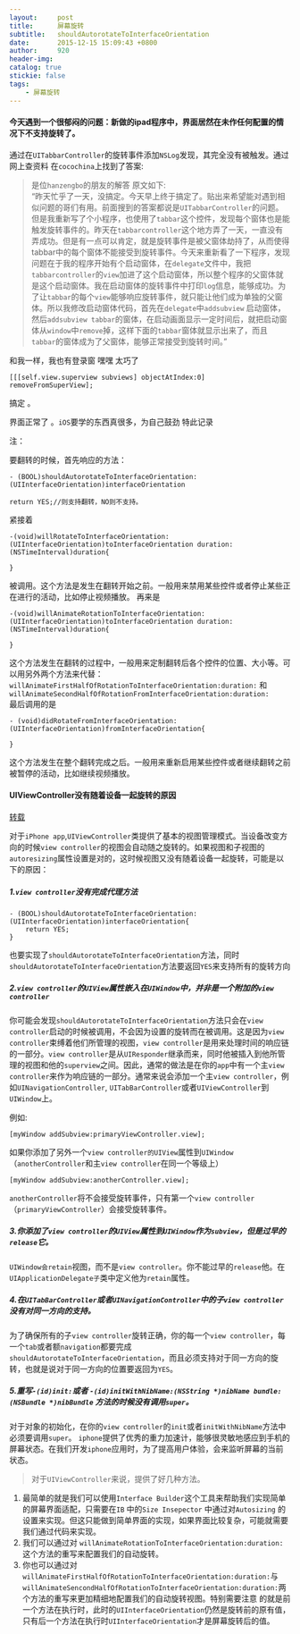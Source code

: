 ```yaml
---
layout:     post
title:      屏幕旋转
subtitle:   shouldAutorotateToInterfaceOrientation
date:       2015-12-15 15:09:43 +0800
author:     920
header-img: 
catalog: true
stickie: false
tags:
    - 屏幕旋转
---
```



#### 今天遇到一个很郁闷的问题：新做的ipad程序中，界面居然在未作任何配置的情况下不支持旋转了。

通过在`UITabbarController`的旋转事件添加`NSLog`发现，其完全没有被触发。通过网上查资料 在`cocochina`上找到了答案:  

>是位`hanzengbo`的朋友的解答 原文如下:  
>“昨天忙乎了一天，没搞定。今天早上终于搞定了。贴出来希望能对遇到相似问题的哥们有用。前面搜到的答案都说是`UITabbarController`的问题。但是我重新写了个小程序，也使用了`tabbar`这个控件，发现每个窗体也是能触发旋转事件的。昨天在`tabbarcontroller`这个地方弄了一天，一直没有弄成功。但是有一点可以肯定，就是旋转事件是被父窗体劫持了，从而使得tabbar中的每个窗体不能接受到旋转事件。今天来重新看了一下程序，发现问题在于我的程序开始有个启动窗体，在`delegate`文件中，我把`tabbarcontroller`的`view`加进了这个启动窗体，所以整个程序的父窗体就是这个启动窗体。我在启动窗体的旋转事件中打印`log`信息，能够成功。为了让`tabbar`的每个`view`能够响应旋转事件，就只能让他们成为单独的父窗体。所以我修改启动窗体代码，首先在`delegate`中`addsubview` 启动窗体，然后`addsubview tabbar`的窗体，在启动画面显示一定时间后，就把启动窗体从`window`中`remove`掉，这样下面的`tabbar`窗体就显示出来了，而且`tabbar`的窗体成为了父窗体，能够正常接受到旋转时间。”

和我一样，我也有登录窗 嘿嘿 太巧了 

`[[[self.view.superview subviews] objectAtIndex:0] removeFromSuperView];`

搞定 。

界面正常了 。`iOS`要学的东西真很多，为自己鼓劲 特此记录

注：

要翻转的时候，首先响应的方法：
```obj-c
- (BOOL)shouldAutorotateToInterfaceOrientation:(UIInterfaceOrientation)interfaceOrientation

return YES;//则支持翻转，NO则不支持。
```
紧接着
```obj-c
-(void)willRotateToInterfaceOrientation:(UIInterfaceOrientation)toInterfaceOrientation duration:(NSTimeInterval)duration{
	
}
```
被调用。这个方法是发生在翻转开始之前。一般用来禁用某些控件或者停止某些正在进行的活动，比如停止视频播放。
再来是

```obj-c
-(void)willAnimateRotationToInterfaceOrientation:(UIInterfaceOrientation)toInterfaceOrientation duration:(NSTimeInterval)duration{

}
```
这个方法发生在翻转的过程中，一般用来定制翻转后各个控件的位置、大小等。可以用另外两个方法来代替：`willAnimateFirstHalfOfRotationToInterfaceOrientation:duration:`   和  `willAnimateSecondHalfOfRotationFromInterfaceOrientation:duration:`  
最后调用的是

```obj-c
- (void)didRotateFromInterfaceOrientation:(UIInterfaceOrientation)fromInterfaceOrientation{

}
```
这个方法发生在整个翻转完成之后。一般用来重新启用某些控件或者继续翻转之前被暂停的活动，比如继续视频播放。

#### UIViewController没有随着设备一起旋转的原因 

[转载](http://blog.sina.com.cn/s/blog_6de189920101266h.html)

对于`iPhone app`,`UIViewController`类提供了基本的视图管理模式。当设备改变方向的时候`view controller`的视图会自动随之旋转的。如果视图和子视图的`autoresizing`属性设置是对的，这时候视图又没有随着设备一起旋转，可能是以下的原因：

##### 1.`view controller`没有完成代理方法

```obj-c
- (BOOL)shouldAutorotateToInterfaceOrientation:(UIInterfaceOrientation)interfaceOrientation{
	return YES;
}
```
也要实现了`shouldAutorotateToInterfaceOrientation`方法，同时`shouldAutorotateToInterfaceOrientation`方法要返回`YES`来支持所有的旋转方向  

##### 2.`view controller`的`UIView`属性嵌入在`UIWindow`中，并非是一个附加的`view controller`

你可能会发现`shouldAutorotateToInterfaceOrientation`方法只会在`view controller`启动的时候被调用，不会因为设置的旋转而在被调用。这是因为`view controller`束缚着他们所管理的视图，`view controller`是用来处理时间的响应链的一部分。`view controller`是从`UIResponder`继承而来，同时他被插入到他所管理的视图和他的`superview`之间。因此，通常的做法是在你的`app`中有一个主`view controller`来作为响应链的一部分。通常来说会添加一个主`view controller`，例如`UINavigationController`, `UITabBarController`或者`UIViewController`到`UIWindow`上。  

例如:  

```obj-c
[myWindow addSubview:primaryViewController.view]; 
```

如果你添加了另外一个`view controller的UIView`属性到`UIWindow`（`anotherController`和主`view controller`在同一个等级上）

```obj-c
[myWindow addSubview:anotherController.view];
```

`anotherController`将不会接受旋转事件，只有第一个`view controller`（`primaryViewController`）会接受旋转事件。

##### 3.你添加了`view controller`的`UIView`属性到`UIWindow`作为`subview`，但是过早的`release`它。  

`UIWindow会retain`视图，而不是`view controller`。你不能过早的`release`他。在`UIApplicationDelegate子`类中定义他为`retain`属性。

##### 4.在`UITabBarController`或者`UINavigationController`中的子`view controller`没有对同一方向的支持。

为了确保所有的子`view controller`旋转正确，你的每一个`view controller`，每一个`tab`或者额`navigation`都要完成`shouldAutorotateToInterfaceOrientation`，而且必须支持对于同一方向的旋转，也就是说对于同一方向的位置要返回为`YES`。

##### 5.重写`-(id)init:`或者 `-(id)initWithNibName:(NSString *)nibName bundle:(NSBundle *)nibBundle` 方法的时候没有调用`super`。

对于对象的初始化，在你的`view controller`的`init`或者`initWithNibName`方法中必须要调用`super`。
`iphone`提供了优秀的重力加速计，能够很灵敏地感应到手机的屏幕状态。在我们开发`iphone`应用时，为了提高用户体验，会来监听屏幕的当前状态。  
>对于`UIViewController`来说，提供了好几种方法。
1. 最简单的就是我们可以使用`Interface Builder`这个工具来帮助我们实现简单的屏幕界面适配，只需要在`IB` 中的`Size Insepector` 中通过对`Autosizing` 的
设置来实现。但这只能做到简单界面的实现，如果界面比较复杂，可能就需要我们通过代码来实现。
2. 我们可以通过对 `willAnimateRotationToInterfaceOrientation:duration:`这个方法的重写来配置我们的自动旋转。
3. 你也可以通过对`willAnimateFirstHalfOfRotationToInterfaceOrientation:duration:`与`willAnimateSencondHalfOfRotationToInterfaceOrientation:duration:`两个方法的重写来更加精细地配置我们的自动旋转视图。特别需要注意 的就是前一个方法在执行时，此时的`UIInterfaceOrientation`仍然是旋转前的原有值，只有后一个方法在执行时`UIInterfaceOrientation`才是屏幕旋转后的值。







